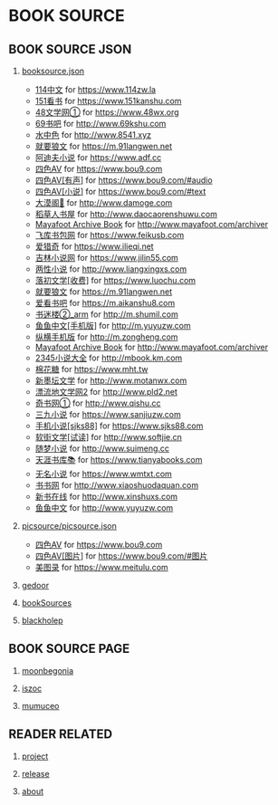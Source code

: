 BOOK SOURCE
===========

BOOK SOURCE JSON
----------------

1. [booksource.json](booksource/booksource.json)

    * [114中文](booksource/114zw.la.json)
        for <https://www.114zw.la>
    * [151看书](booksource/151kanshu.com.json)
        for <https://www.151kanshu.com>
    * [48文学网①](booksource/48wx.org.json)
        for <https://www.48wx.org>
    * [69书吧](booksource/69kshu.com.json)
        for <http://www.69kshu.com>
    * [水中色](booksource/8541.xyz.json)
        for <http://www.8541.xyz>
    * [就要狼文](booksource/91langwen.net.json)
        for <https://m.91langwen.net>
    * [阿迪夫小说](booksource/adf.cc.json)
        for <https://www.adf.cc>
    * [四色AV](booksource/bou9.com.json)
        for <https://www.bou9.com>
    * [四色AV[有声]](booksource/bou9.com_audio.json)
        for <https://www.bou9.com/#audio>
    * [四色AV[小说]](booksource/bou9.com_text.json)
        for <https://www.bou9.com/#text>
    * [大漠阁🔞](booksource/damoge.com.json)
        for <http://www.damoge.com>
    * [稻草人书屋](booksource/daocaorenshuwu.com.json)
        for <http://www.daocaorenshuwu.com>
    * [Mayafoot Archive Book](booksource/discuz_archiver.json)
        for <http://www.mayafoot.com/archiver>
    * [飞库书包网](booksource/feikusb.com.json)
        for <https://www.feikusb.com>
    * [爱猎奇](booksource/ilieqi.net.json)
        for <https://www.ilieqi.net>
    * [吉林小说网](booksource/jilin55.com.json)
        for <https://www.jilin55.com>
    * [两性小说](booksource/liangxingxs.com.json)
        for <http://www.liangxingxs.com>
    * [落初文学[收费]](booksource/luochu.com.json)
        for <https://www.luochu.com>
    * [就要狼文](booksource/m.91langwen.net.json)
        for <https://m.91langwen.net>
    * [爱看书吧](booksource/m.aikanshu8.com.json)
        for <https://m.aikanshu8.com>
    * [书迷楼②_arm](booksource/m.shumil.com.json)
        for <http://m.shumil.com>
    * [鱼鱼中文[手机版]](booksource/m.yuyuzw.com.json)
        for <http://m.yuyuzw.com>
    * [纵横手机版](booksource/m.zongheng.com.json)
        for <http://m.zongheng.com>
    * [Mayafoot Archive Book](booksource/mayafoot.com_archiver.json)
        for <http://www.mayafoot.com/archiver>
    * [2345小说大全](booksource/mbook.km.com.json)
        for <http://mbook.km.com>
    * [棉花糖](booksource/mht.tw.json)
        for <https://www.mht.tw>
    * [新墨坛文学](booksource/motanwx.com.json)
        for <http://www.motanwx.com>
    * [漂流地文学网2](booksource/pld2.net.json)
        for <http://www.pld2.net>
    * [奇书网①](booksource/qishu.cc.json)
        for <http://www.qishu.cc>
    * [三九小说](booksource/sanjiuzw.com.json)
        for <https://www.sanjiuzw.com>
    * [手机小说[sjks88]](booksource/sjks88.com.json)
        for <https://www.sjks88.com>
    * [软街文学[试读]](booksource/softjie.cn.json)
        for <http://www.softjie.cn>
    * [随梦小说](booksource/suimeng.cc.json)
        for <http://www.suimeng.cc>
    * [天涯书库📚](booksource/tianyabooks.com.json)
        for <https://www.tianyabooks.com>
    * [无名小说](booksource/wmtxt.com.json)
        for <https://www.wmtxt.com>
    * [书书网](booksource/xiaoshuodaquan.com.json)
        for <http://www.xiaoshuodaquan.com>
    * [新书在线](booksource/xinshuxs.com.json)
        for <http://www.xinshuxs.com>
    * [鱼鱼中文](booksource/yuyuzw.com.json)
        for <http://www.yuyuzw.com>

2. [picsource/picsource.json](booksource/picsource/picsource.json)

    * [四色AV](booksource/picsource/bou9.com.json)
        for <https://www.bou9.com>
    * [四色AV[图片]](booksource/picsource/bou9.com_image.json)
        for <https://www.bou9.com/#图片>
    * [美图录](booksource/picsource/meitulu.com.json)
        for <https://www.meitulu.com>


3. [gedoor](https://gedoor.github.io/MyBookshelf/bookSource.json)
4. [bookSources](https://booksources.github.io)
5. [blackholep](https://blackholep.github.io/20190815set1)

BOOK SOURCE PAGE
----------------

1. [moonbegonia](https://moonbegonia.github.io/Source/)

2. [iszoc](http://ku.iszoc.com)

3. [mumuceo](http://ku.mumuceo.com)

READER RELATED
--------------

1. [project](https://github.com/gedoor/MyBookshelf)

2. [release](https://www.coolapk.com/apk/com.gedoor.moneybook)

3. [about](https://gedoor.github.io/MyBookshelf/)
